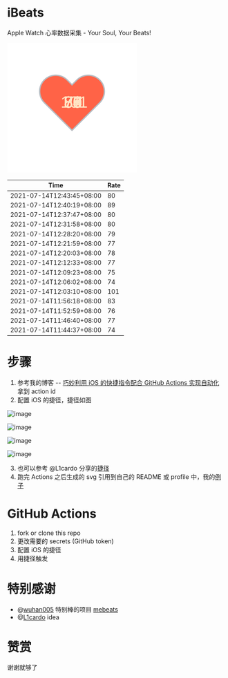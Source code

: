 # iBeats
Apple Watch 心率数据采集 - Your Soul, Your Beats!

![](./files/heart.svg)

<!--START_SECTION:my_heart_rate-->
| Time | Rate | 
 | ---- | ---- | 
| 2021-07-14T12:43:45+08:00 | 80 |
| 2021-07-14T12:40:19+08:00 | 89 |
| 2021-07-14T12:37:47+08:00 | 80 |
| 2021-07-14T12:31:58+08:00 | 80 |
| 2021-07-14T12:28:20+08:00 | 79 |
| 2021-07-14T12:21:59+08:00 | 77 |
| 2021-07-14T12:20:03+08:00 | 78 |
| 2021-07-14T12:12:33+08:00 | 77 |
| 2021-07-14T12:09:23+08:00 | 75 |
| 2021-07-14T12:06:02+08:00 | 74 |
| 2021-07-14T12:03:10+08:00 | 101 |
| 2021-07-14T11:56:18+08:00 | 83 |
| 2021-07-14T11:52:59+08:00 | 76 |
| 2021-07-14T11:46:40+08:00 | 77 |
| 2021-07-14T11:44:37+08:00 | 74 |

<!--END_SECTION:my_heart_rate-->

# 步骤
1. 参考我的博客 -- [巧妙利用 iOS 的快捷指令配合 GitHub Actions 实现自动化](https://github.com/yihong0618/gitblog/issues/198) 拿到 action id
2. 配置 iOS 的捷径，捷径如图

![image](https://user-images.githubusercontent.com/15976103/122154218-0db0b480-ce97-11eb-93bb-5aec07c558dc.png)

![image](https://user-images.githubusercontent.com/15976103/122154236-186b4980-ce97-11eb-8e4b-70551a0391ae.png)

![image](https://user-images.githubusercontent.com/15976103/122154268-2d47dd00-ce97-11eb-902e-3acf292265a9.png)

![image](https://user-images.githubusercontent.com/15976103/122174055-fa144680-ceb4-11eb-9be2-3eb83cd516f7.png)

3. 也可以参考 @L1cardo 分享的[捷径](https://www.icloud.com/shortcuts/6ab6047b459c41ad822ad6b94b1c03d4)
4. 跑完 Actions 之后生成的 svg 引用到自己的 README 或 profile 中，我的[例子](https://github.com/yihong0618) 

# GitHub Actions

1. fork or clone this repo
2. 更改需要的 secrets (GitHub token)
3. 配置 iOS 的捷径
4. 用捷径触发

# 特别感谢
- @[wuhan005](https://github.com/wuhan005) 特别棒的项目 [mebeats](https://github.com/wuhan005/mebeats)
- @[L1cardo](https://github.com/L1cardo) idea

# 赞赏
谢谢就够了
